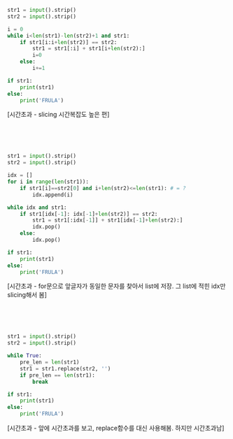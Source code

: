 ```py
str1 = input().strip()
str2 = input().strip()

i = 0
while i<len(str1)-len(str2)+1 and str1:
    if str1[i:i+len(str2)] == str2:
        str1 = str1[:i] + str1[i+len(str2):]
        i=0
    else:
        i+=1

if str1:
    print(str1)
else:
    print('FRULA')
```
[시간초과 - slicing 시간복잡도 높은 편]

<br>
<br>
<br>

```py
str1 = input().strip()
str2 = input().strip()

idx = []
for i in range(len(str1)):
    if str1[i]==str2[0] and i+len(str2)<=len(str1): # = ?
        idx.append(i)

while idx and str1:
    if str1[idx[-1]: idx[-1]+len(str2)] == str2:
        str1 = str1[:idx[-1]] + str1[idx[-1]+len(str2):]
        idx.pop()
    else:
        idx.pop()

if str1:
    print(str1)
else:
    print('FRULA')
```
[시간초과 - for문으로 앞글자가 동일한 문자를 찾아서 list에 저장. 그 list에 적힌 idx만 slicing해서 봄]

<br>
<br>
<br>

```py
str1 = input().strip()
str2 = input().strip()

while True:
    pre_len = len(str1)
    str1 = str1.replace(str2, '')
    if pre_len == len(str1):
        break

if str1:
    print(str1)
else:
    print('FRULA')
```
[시간초과 - 앞에 시간초과를 보고, replace함수를 대신 사용해봄. 하지만 시간초과남]


<br>
<br>
<br>
